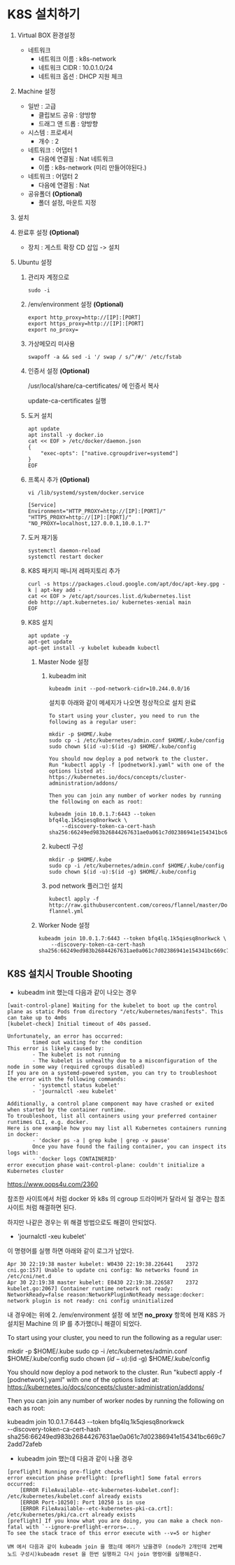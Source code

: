 # K8S 설치하기

1. Virtual BOX 환경설정
    - 네트워크 
        - 네트워크 이름 : k8s-network
        - 네트워크 CIDR : 10.0.1.0/24
        - 네트워크 옵션 : DHCP 지원 체크

2. Machine 설정

    - 일반 : 고급
        - 클립보드 공유 : 양방향
        - 드래그 앤 드롭 : 양방향
    - 시스템 : 프로세서 
        - 개수 : 2
    - 네트워크 : 어댑터 1
        - 다음에 연결됨 : Nat 네트워크
        - 이름 : k8s-network  (미리 만들어야된다.)
    - 네트워크 : 어댑터 2
        - 다음에 연결됨 : Nat    
    - 공유폴더 **(Optional)**
        - 폴더 설정, 마운트 지정

3. 설치

4. 완료후 설정 **(Optional)**
    - 장치 : 게스트 확장 CD 삽입 -> 설치

5. Ubuntu 설정 
    1. 관리자 계정으로
        ```
        sudo -i
        ```        
    2.  /env/environment 설정 **(Optional)**
        ```
        export http_proxy=http://[IP]:[PORT]
        export https_proxy=http://[IP]:[PORT]
        export no_proxy=
        ```

    3. 가상메모리 미사용
        ```
        swapoff -a && sed -i '/ swap / s/^/#/' /etc/fstab
        ```

    4. 인증서 설정 **(Optional)**
    
        /usr/local/share/ca-certificates/ 에 인증서 복사

        update-ca-certificates 실행

    5. 도커 설치
        ```
        apt update
        apt install -y docker.io
        cat << EOF > /etc/docker/daemon.json
        {
            "exec-opts": ["native.cgroupdriver=systemd"]
        }
        EOF
        ```
    6. 프록시 추가 **(Optional)**
        ```
        vi /lib/systemd/system/docker.service

        [Service]
        Environment="HTTP_PROXY=http://[IP]:[PORT]/" "HTTPS_PROXY=http://[IP]:[PORT]/" "NO_PROXY=localhost,127.0.0.1,10.0.1.7"
        ```
    7. 도커 재기동
        ```
        systemctl daemon-reload
        systemctl restart docker
        ```

    8. K8S 패키지 매니저 레파지토리 추가
        ```
        curl -s https://packages.cloud.google.com/apt/doc/apt-key.gpg -k | apt-key add -
        cat << EOF > /etc/apt/sources.list.d/kubernetes.list
        deb http://apt.kubernetes.io/ kubernetes-xenial main
        EOF
        ```
    9. K8S 설치
        ```
        apt update -y
        apt-get update
        apt-get install -y kubelet kubeadm kubectl
        ```    

        1. Master Node 설정
            1. kubeadm init
                ```
                kubeadm init --pod-network-cidr=10.244.0.0/16
                ```
                설치후 아래와 같이 메세지가 나오면 정상적으로 설치 완료
                ```
                To start using your cluster, you need to run the following as a regular user:

                mkdir -p $HOME/.kube
                sudo cp -i /etc/kubernetes/admin.conf $HOME/.kube/config
                sudo chown $(id -u):$(id -g) $HOME/.kube/config

                You should now deploy a pod network to the cluster.
                Run "kubectl apply -f [podnetwork].yaml" with one of the options listed at:
                https://kubernetes.io/docs/concepts/cluster-administration/addons/

                Then you can join any number of worker nodes by running the following on each as root:

                kubeadm join 10.0.1.7:6443 --token bfq4lq.1k5qiesq8norkwck \
                    --discovery-token-ca-cert-hash sha256:66249ed983b26844267631ae0a061c7d02386941e154341bc669c72add72afeb             
                ```
            2. kubectl 구성
                ```
                mkdir -p $HOME/.kube
                sudo cp -i /etc/kubernetes/admin.conf $HOME/.kube/config
                sudo chown $(id -u):$(id -g) $HOME/.kube/config
                ``` 
            3. pod network 플러그인 설치
                ```
                kubectl apply -f http://raw.githubusercontent.com/coreos/flannel/master/Documentation/kube-flannel.yml
                ```
        2. Worker Node 설정

            ```
            kubeadm join 10.0.1.7:6443 --token bfq4lq.1k5qiesq8norkwck \
                --discovery-token-ca-cert-hash sha256:66249ed983b26844267631ae0a061c7d02386941e154341bc669c72add72afeb    
            ```



## K8S 설치시 Trouble Shooting

- kubeadm init 했는데 다음과 같이 나오는 경우

```
[wait-control-plane] Waiting for the kubelet to boot up the control plane as static Pods from directory "/etc/kubernetes/manifests". This can take up to 4m0s
[kubelet-check] Initial timeout of 40s passed.

Unfortunately, an error has occurred:
        timed out waiting for the condition
This error is likely caused by:
        - The kubelet is not running
        - The kubelet is unhealthy due to a misconfiguration of the node in some way (required cgroups disabled)
If you are on a systemd-powered system, you can try to troubleshoot the error with the following commands:
        - 'systemctl status kubelet'
        - 'journalctl -xeu kubelet'

Additionally, a control plane component may have crashed or exited when started by the container runtime.
To troubleshoot, list all containers using your preferred container runtimes CLI, e.g. docker.
Here is one example how you may list all Kubernetes containers running in docker:
        - 'docker ps -a | grep kube | grep -v pause'
        Once you have found the failing container, you can inspect its logs with:
        - 'docker logs CONTAINERID'
error execution phase wait-control-plane: couldn't initialize a Kubernetes cluster
```
https://www.oops4u.com/2360

참조한 사이트에서 처럼 docker 와 k8s 의 cgroup 드라이버가 달라서 일 경우는 참조 사이트 처럼 해결하면 된다.

하지만 나같은 경우는 위 해결 방법으로도 해결이 안되었다. 

- 'journalctl -xeu kubelet' 

이 명령어를 실행 하면 아래와 같이 로그가 남았다. 
```
Apr 30 22:19:38 master kubelet: W0430 22:19:38.226441    2372 cni.go:157] Unable to update cni config: No networks found in /etc/cni/net.d
Apr 30 22:19:38 master kubelet: E0430 22:19:38.226587    2372 kubelet.go:2067] Container runtime network not ready: NetworkReady=false reason:NetworkPluginNotReady message:docker: network plugin is not ready: cni config uninitialized
```

내 경우에는 위에 2.  /env/environment 설정 에 보면 **no_proxy** 항목에 현재 K8S 가 설치된 Machine 의 IP 를 추가했더니 해결이 되었다.



To start using your cluster, you need to run the following as a regular user:

  mkdir -p $HOME/.kube
  sudo cp -i /etc/kubernetes/admin.conf $HOME/.kube/config
  sudo chown $(id -u):$(id -g) $HOME/.kube/config

You should now deploy a pod network to the cluster.
Run "kubectl apply -f [podnetwork].yaml" with one of the options listed at:
  https://kubernetes.io/docs/concepts/cluster-administration/addons/

Then you can join any number of worker nodes by running the following on each as root:

kubeadm join 10.0.1.7:6443 --token bfq4lq.1k5qiesq8norkwck \
    --discovery-token-ca-cert-hash sha256:66249ed983b26844267631ae0a061c7d02386941e154341bc669c72add72afeb 


- kubeadm join 했는데 다음과 같이 나올 경우
```
[preflight] Running pre-flight checks
error execution phase preflight: [preflight] Some fatal errors occurred:
	[ERROR FileAvailable--etc-kubernetes-kubelet.conf]: /etc/kubernetes/kubelet.conf already exists
	[ERROR Port-10250]: Port 10250 is in use
	[ERROR FileAvailable--etc-kubernetes-pki-ca.crt]: /etc/kubernetes/pki/ca.crt already exists
[preflight] If you know what you are doing, you can make a check non-fatal with `--ignore-preflight-errors=...`
To see the stack trace of this error execute with --v=5 or higher
```
    VM 에서 다음과 같이 kubeadm join 을 했는데 에러가 났을경우 (node가 2개인데 2번째 노드 구성시)kubeadm reset 을 한번 실행하고 다시 join 명령어를 실행해준다.